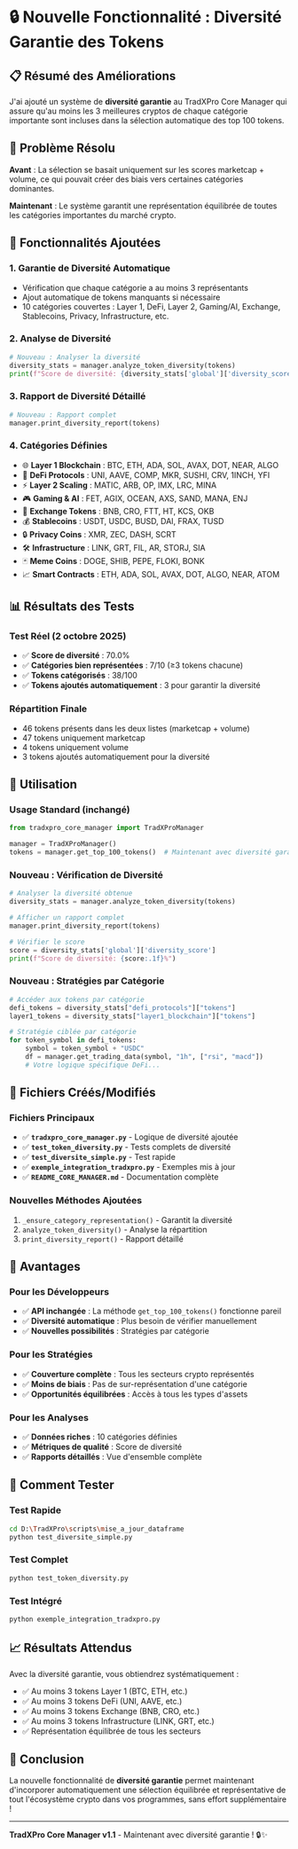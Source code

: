# 🔒 Nouvelle Fonctionnalité : Diversité Garantie des Tokens

## 📋 Résumé des Améliorations

J'ai ajouté un système de **diversité garantie** au TradXPro Core Manager qui assure qu'au moins les 3 meilleures cryptos de chaque catégorie importante sont incluses dans la sélection automatique des top 100 tokens.

## 🎯 Problème Résolu

**Avant** : La sélection se basait uniquement sur les scores marketcap + volume, ce qui pouvait créer des biais vers certaines catégories dominantes.

**Maintenant** : Le système garantit une représentation équilibrée de toutes les catégories importantes du marché crypto.

## 🔧 Fonctionnalités Ajoutées

### 1. **Garantie de Diversité Automatique**
- Vérification que chaque catégorie a au moins 3 représentants
- Ajout automatique de tokens manquants si nécessaire
- 10 catégories couvertes : Layer 1, DeFi, Layer 2, Gaming/AI, Exchange, Stablecoins, Privacy, Infrastructure, etc.

### 2. **Analyse de Diversité**
```python
# Nouveau : Analyser la diversité
diversity_stats = manager.analyze_token_diversity(tokens)
print(f"Score de diversité: {diversity_stats['global']['diversity_score']:.1f}%")
```

### 3. **Rapport de Diversité Détaillé**
```python
# Nouveau : Rapport complet
manager.print_diversity_report(tokens)
```

### 4. **Catégories Définies**
- 🌐 **Layer 1 Blockchain** : BTC, ETH, ADA, SOL, AVAX, DOT, NEAR, ALGO
- 🏦 **DeFi Protocols** : UNI, AAVE, COMP, MKR, SUSHI, CRV, 1INCH, YFI
- ⚡ **Layer 2 Scaling** : MATIC, ARB, OP, IMX, LRC, MINA
- 🎮 **Gaming & AI** : FET, AGIX, OCEAN, AXS, SAND, MANA, ENJ
- 🏪 **Exchange Tokens** : BNB, CRO, FTT, HT, KCS, OKB
- 💰 **Stablecoins** : USDT, USDC, BUSD, DAI, FRAX, TUSD
- 🔒 **Privacy Coins** : XMR, ZEC, DASH, SCRT
- 🛠️ **Infrastructure** : LINK, GRT, FIL, AR, STORJ, SIA
- 🃏 **Meme Coins** : DOGE, SHIB, PEPE, FLOKI, BONK
- 📈 **Smart Contracts** : ETH, ADA, SOL, AVAX, DOT, ALGO, NEAR, ATOM

## 📊 Résultats des Tests

### Test Réel (2 octobre 2025)
- ✅ **Score de diversité** : 70.0%
- ✅ **Catégories bien représentées** : 7/10 (≥3 tokens chacune)
- ✅ **Tokens catégorisés** : 38/100
- ✅ **Tokens ajoutés automatiquement** : 3 pour garantir la diversité

### Répartition Finale
- 46 tokens présents dans les deux listes (marketcap + volume)
- 47 tokens uniquement marketcap  
- 4 tokens uniquement volume
- 3 tokens ajoutés automatiquement pour la diversité

## 🚀 Utilisation

### Usage Standard (inchangé)
```python
from tradxpro_core_manager import TradXProManager

manager = TradXProManager()
tokens = manager.get_top_100_tokens()  # Maintenant avec diversité garantie !
```

### Nouveau : Vérification de Diversité
```python
# Analyser la diversité obtenue
diversity_stats = manager.analyze_token_diversity(tokens)

# Afficher un rapport complet
manager.print_diversity_report(tokens)

# Vérifier le score
score = diversity_stats['global']['diversity_score']
print(f"Score de diversité: {score:.1f}%")
```

### Nouveau : Stratégies par Catégorie
```python
# Accéder aux tokens par catégorie
defi_tokens = diversity_stats["defi_protocols"]["tokens"]
layer1_tokens = diversity_stats["layer1_blockchain"]["tokens"]

# Stratégie ciblée par catégorie
for token_symbol in defi_tokens:
    symbol = token_symbol + "USDC"
    df = manager.get_trading_data(symbol, "1h", ["rsi", "macd"])
    # Votre logique spécifique DeFi...
```

## 📁 Fichiers Créés/Modifiés

### Fichiers Principaux
- ✅ **`tradxpro_core_manager.py`** - Logique de diversité ajoutée
- ✅ **`test_token_diversity.py`** - Tests complets de diversité
- ✅ **`test_diversite_simple.py`** - Test rapide
- ✅ **`exemple_integration_tradxpro.py`** - Exemples mis à jour
- ✅ **`README_CORE_MANAGER.md`** - Documentation complète

### Nouvelles Méthodes Ajoutées
1. `_ensure_category_representation()` - Garantit la diversité
2. `analyze_token_diversity()` - Analyse la répartition  
3. `print_diversity_report()` - Rapport détaillé

## 🎯 Avantages

### Pour les Développeurs
- ✅ **API inchangée** : La méthode `get_top_100_tokens()` fonctionne pareil
- ✅ **Diversité automatique** : Plus besoin de vérifier manuellement
- ✅ **Nouvelles possibilités** : Stratégies par catégorie

### Pour les Stratégies
- ✅ **Couverture complète** : Tous les secteurs crypto représentés
- ✅ **Moins de biais** : Pas de sur-représentation d'une catégorie
- ✅ **Opportunités équilibrées** : Accès à tous les types d'assets

### Pour les Analyses
- ✅ **Données riches** : 10 catégories définies
- ✅ **Métriques de qualité** : Score de diversité
- ✅ **Rapports détaillés** : Vue d'ensemble complète

## 🧪 Comment Tester

### Test Rapide
```bash
cd D:\TradXPro\scripts\mise_a_jour_dataframe
python test_diversite_simple.py
```

### Test Complet
```bash
python test_token_diversity.py
```

### Test Intégré
```bash
python exemple_integration_tradxpro.py
```

## 📈 Résultats Attendus

Avec la diversité garantie, vous obtiendrez systématiquement :
- ✅ Au moins 3 tokens Layer 1 (BTC, ETH, etc.)
- ✅ Au moins 3 tokens DeFi (UNI, AAVE, etc.)  
- ✅ Au moins 3 tokens Exchange (BNB, CRO, etc.)
- ✅ Au moins 3 tokens Infrastructure (LINK, GRT, etc.)
- ✅ Représentation équilibrée de tous les secteurs

## 🎉 Conclusion

La nouvelle fonctionnalité de **diversité garantie** permet maintenant d'incorporer automatiquement une sélection équilibrée et représentative de tout l'écosystème crypto dans vos programmes, sans effort supplémentaire !

---

**TradXPro Core Manager v1.1** - Maintenant avec diversité garantie ! 🔒✨
